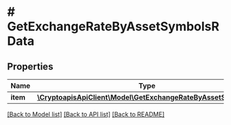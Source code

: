 # # GetExchangeRateByAssetSymbolsRData

## Properties

Name | Type | Description | Notes
------------ | ------------- | ------------- | -------------
**item** | [**\CryptoapisApiClient\Model\GetExchangeRateByAssetSymbolsRI**](GetExchangeRateByAssetSymbolsRI.md) |  |

[[Back to Model list]](../../README.md#models) [[Back to API list]](../../README.md#endpoints) [[Back to README]](../../README.md)
